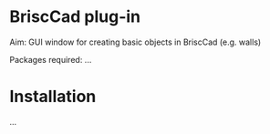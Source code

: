 # BriscCad plug-in

Aim: GUI window for creating basic objects in BriscCad (e.g. walls)

Packages required: ...

# Installation

...